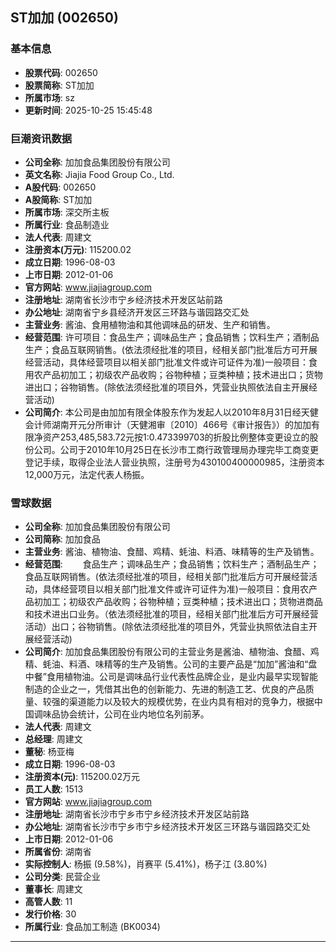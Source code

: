 ## ST加加 (002650)

### 基本信息

- **股票代码**: 002650
- **股票简称**: ST加加
- **所属市场**: sz
- **更新时间**: 2025-10-25 15:45:48

### 巨潮资讯数据

- **公司全称**: 加加食品集团股份有限公司
- **英文名称**: Jiajia Food Group Co., Ltd.
- **A股代码**: 002650
- **A股简称**: ST加加
- **所属市场**: 深交所主板
- **所属行业**: 食品制造业
- **法人代表**: 周建文
- **注册资本(万元)**: 115200.02
- **成立日期**: 1996-08-03
- **上市日期**: 2012-01-06
- **官方网站**: www.jiajiagroup.com
- **注册地址**: 湖南省长沙市宁乡经济技术开发区站前路
- **办公地址**: 湖南省宁乡县经济开发区三环路与谐园路交汇处
- **主营业务**: 酱油、食用植物油和其他调味品的研发、生产和销售。
- **经营范围**: 许可项目：食品生产；调味品生产；食品销售；饮料生产；酒制品生产；食品互联网销售。(依法须经批准的项目，经相关部门批准后方可开展经营活动，具体经营项目以相关部门批准文件或许可证件为准)一般项目：食用农产品初加工；初级农产品收购；谷物种植；豆类种植；技术进出口；货物进出口；谷物销售。(除依法须经批准的项目外，凭营业执照依法自主开展经营活动)
- **公司简介**: 本公司是由加加有限全体股东作为发起人以2010年8月31日经天健会计师湖南开元分所审计（天健湘审〔2010〕466号《审计报告》）的加加有限净资产253,485,583.72元按1:0.473399703的折股比例整体变更设立的股份公司。公司于2010年10月25日在长沙市工商行政管理局办理完毕工商变更登记手续，取得企业法人营业执照，注册号为430100400000985，注册资本12,000万元，法定代表人杨振。

### 雪球数据

- **公司全称**: 加加食品集团股份有限公司
- **公司简称**: 加加食品
- **主营业务**: 酱油、植物油、食醋、鸡精、蚝油、料酒、味精等的生产及销售。
- **经营范围**: 　　食品生产；调味品生产；食品销售；饮料生产；酒制品生产；食品互联网销售。(依法须经批准的项目，经相关部门批准后方可开展经营活动，具体经营项目以相关部门批准文件或许可证件为准)一般项目：食用农产品初加工；初级农产品收购；谷物种植；豆类种植；技术进出口；货物进商品和技术进出口业务。（依法须经批准的项目，经相关部门批准后方可开展经营活动）出口；谷物销售。(除依法须经批准的项目外，凭营业执照依法自主开展经营活动)
- **公司简介**: 加加食品集团股份有限公司的主营业务是酱油、植物油、食醋、鸡精、蚝油、料酒、味精等的生产及销售。公司的主要产品是“加加”酱油和“盘中餐”食用植物油。公司是调味品行业代表性品牌企业，是业内最早实现智能制造的企业之一，凭借其出色的创新能力、先进的制造工艺、优良的产品质量、较强的渠道能力以及较大的规模优势，在业内具有相对的竞争力，根据中国调味品协会统计，公司在业内地位名列前茅。
- **法人代表**: 周建文
- **总经理**: 周建文
- **董秘**: 杨亚梅
- **成立日期**: 1996-08-03
- **注册资本(元)**: 115200.02万元
- **员工人数**: 1513
- **官方网站**: www.jiajiagroup.com
- **注册地址**: 湖南省长沙市宁乡市宁乡经济技术开发区站前路
- **办公地址**: 湖南省长沙市宁乡市宁乡经济技术开发区三环路与谐园路交汇处
- **上市日期**: 2012-01-06
- **所属省份**: 湖南省
- **实际控制人**: 杨振 (9.58%)，肖赛平 (5.41%)，杨子江 (3.80%)
- **公司分类**: 民营企业
- **董事长**: 周建文
- **高管人数**: 11
- **发行价格**: 30
- **所属行业**: 食品加工制造 (BK0034)

---